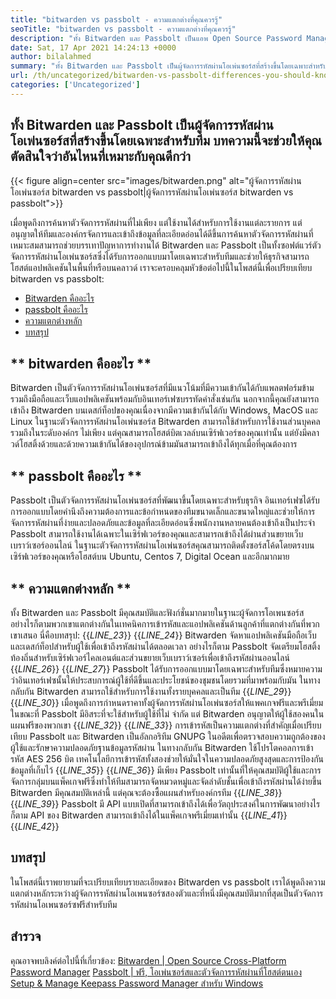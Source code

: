 ```yaml
---
title: "bitwarden vs passbolt - ความแตกต่างที่คุณควรรู้" 
seoTitle: "bitwarden vs passbolt - ความแตกต่างที่คุณควรรู้" 
description: "ทั้ง Bitwarden และ Passbolt เป็นแอพ Open Source Password Manager ที่สร้างขึ้นสำหรับทีม บทความนี้จะช่วยให้คุณตัดสินใจว่าอันไหนที่เหมาะกับคุณดีกว่า" 
date: Sat, 17 Apr 2021 14:24:13 +0000
author: bilalahmed
summary: "ทั้ง Bitwarden และ Passbolt เป็นผู้จัดการรหัสผ่านโอเพ่นซอร์สที่สร้างขึ้นโดยเฉพาะสำหรับทีม บทความนี้จะช่วยให้คุณตัดสินใจว่าอันไหนที่เหมาะกับคุณดีกว่า" 
url: /th/uncategorized/bitwarden-vs-passbolt-differences-you-should-know/
categories: ['Uncategorized']
---
```


## ทั้ง Bitwarden และ Passbolt เป็นผู้จัดการรหัสผ่านโอเพ่นซอร์สที่สร้างขึ้นโดยเฉพาะสำหรับทีม บทความนี้จะช่วยให้คุณตัดสินใจว่าอันไหนที่เหมาะกับคุณดีกว่า

{{< figure align=center src="images/bitwarden.png" alt="ผู้จัดการรหัสผ่านโอเพ่นซอร์ส bitwarden vs passbolt|ผู้จัดการรหัสผ่านโอเพ่นซอร์ส bitwarden vs passbolt">}}

เมื่อพูดถึงการค้นหาตัวจัดการรหัสผ่านที่ไม่เพียง แต่ใช้งานได้สำหรับการใช้งานแต่ละรายการ แต่อนุญาตให้ทีมและองค์กรจัดการและเข้าถึงข้อมูลที่ละเอียดอ่อนได้ดีขึ้นการค้นหาตัวจัดการรหัสผ่านที่เหมาะสมสามารถช่วยบรรเทาปัญหาการทำงานได้ Bitwarden และ Passbolt เป็นทั้งซอฟต์แวร์ตัวจัดการรหัสผ่านโอเพ่นซอร์สซึ่งได้รับการออกแบบมาโดยเฉพาะสำหรับทีมและช่วยให้ธุรกิจสามารถโฮสต์แอปพลิเคชันในพื้นที่หรือบนคลาวด์ เราจะครอบคลุมหัวข้อต่อไปนี้ในโพสต์นี้เพื่อเปรียบเทียบ bitwarden vs passbolt:
  * [Bitwarden คืออะไร][1]
  * [passbolt คืออะไร][2]
  * [ความแตกต่างหลัก][3]
  * [บทสรุป][4]

## ** bitwarden คืออะไร **
Bitwarden เป็นตัวจัดการรหัสผ่านโอเพ่นซอร์สที่มีแนวโน้มที่มีความเข้ากันได้กับแพลตฟอร์มข้ามรวมถึงมือถือและเว็บแอปพลิเคชันพร้อมกับอินเทอร์เฟซบรรทัดคำสั่งเช่นกัน นอกจากนี้คุณยังสามารถเข้าถึง Bitwarden บนเดสก์ท็อปของคุณเนื่องจากมีความเข้ากันได้กับ Windows, MacOS และ Linux ในฐานะตัวจัดการรหัสผ่านโอเพ่นซอร์ส Bitwarden สามารถใช้สำหรับการใช้งานส่วนบุคคลรวมถึงในระดับองค์กร ไม่เพียง แต่คุณสามารถโฮสต์บิตเวลล์บนเซิร์ฟเวอร์ของคุณเท่านั้น แต่ยังมีคลาวด์โฮสติ้งด้วยและด้วยความเข้ากันได้ของอุปกรณ์ข้ามมันสามารถเข้าถึงได้ทุกเมื่อที่คุณต้องการ

## ** passbolt คืออะไร **
Passbolt เป็นตัวจัดการรหัสผ่านโอเพ่นซอร์สที่พัฒนาขึ้นโดยเฉพาะสำหรับธุรกิจ อินเทอร์เฟซได้รับการออกแบบโดยคำนึงถึงความต้องการและข้อกำหนดของทีมขนาดเล็กและขนาดใหญ่และช่วยให้การจัดการรหัสผ่านที่ง่ายและปลอดภัยและข้อมูลที่ละเอียดอ่อนซึ่งพนักงานหลายคนต้องเข้าถึงเป็นประจำ Passbolt สามารถใช้งานได้เฉพาะในเซิร์ฟเวอร์ของคุณและสามารถเข้าถึงได้ผ่านส่วนขยายเว็บเบราว์เซอร์ออนไลน์ ในฐานะตัวจัดการรหัสผ่านโอเพ่นซอร์สคุณสามารถติดตั้งซอร์สโค้ดโดยตรงบนเซิร์ฟเวอร์ของคุณหรือโฮสต์บน Ubuntu, Centos 7, Digital Ocean และอีกมากมาย

## ** ความแตกต่างหลัก **
ทั้ง Bitwarden และ Passbolt มีคุณสมบัติและฟังก์ชั่นมากมายในฐานะผู้จัดการโอเพนซอร์สอย่างไรก็ตามพวกเขาแตกต่างกันในเทคนิคการเข้ารหัสและแอปพลิเคชันด้านลูกค้าที่แตกต่างกันที่พวกเขาเสนอ นี่คือบทสรุป:
{{_LINE_23_}}
{{_LINE_24_}}
    Bitwarden จัดหาแอปพลิเคชันมือถือเว็บและเดสก์ท็อปสำหรับผู้ใช้เพื่อเข้าถึงรหัสผ่านได้ตลอดเวลา อย่างไรก็ตาม Passbolt จัดเตรียมโฮสติ้งท้องถิ่นสำหรับเซิร์ฟเวอร์ไคลเอนต์และส่วนขยายเว็บเบราว์เซอร์เพื่อเข้าถึงรหัสผ่านออนไลน์
{{_LINE_26_}}
{{_LINE_27_}}
    Passbolt ได้รับการออกแบบมาโดยเฉพาะสำหรับทีมซึ่งหมายความว่าอินเทอร์เฟซนั้นให้ประสบการณ์ผู้ใช้ที่ดีขึ้นและประโยชน์ของชุมชนโดยรวมที่มาพร้อมกับมัน ในทางกลับกัน Bitwarden สามารถใช้สำหรับการใช้งานทั้งรายบุคคลและเป็นทีม
{{_LINE_29_}}
{{_LINE_30_}}
    เมื่อพูดถึงการกำหนดราคาทั้งผู้จัดการรหัสผ่านโอเพ่นซอร์สให้แพคเกจฟรีและพรีเมี่ยม ในขณะที่ Passbolt มีอิสระที่จะใช้สำหรับผู้ใช้ที่ไม่ จำกัด แต่ Bitwarden อนุญาตให้ผู้ใช้สองคนในแผนฟรีของพวกเขา
{{_LINE_32_}}
{{_LINE_33_}}
    การเข้ารหัสเป็นความแตกต่างที่สำคัญเมื่อเปรียบเทียบ Passbolt และ Bitwarden เป็นอัลกอริทึม GNUPG ในอดีตเพื่อตรวจสอบความถูกต้องของผู้ใช้และรักษาความปลอดภัยฐานข้อมูลรหัสผ่าน ในทางกลับกัน Bitwarden ใช้โปรโตคอลการเข้ารหัส AES 256 บิต เทคโนโลยีการเข้ารหัสทั้งสองช่วยให้มั่นใจในความปลอดภัยสูงสุดและการป้องกันข้อมูลที่เก็บไว้
{{_LINE_35_}}
{{_LINE_36_}}
    มีเพียง Passbolt เท่านั้นที่ให้คุณสมบัติผู้ใช้และการจัดการกลุ่มบนแพ็คเกจฟรีซึ่งทำให้ทีมสามารถจัดหมวดหมู่และจัดลำดับชั้นเพื่อเข้าถึงรหัสผ่านได้ง่ายขึ้น Bitwarden มีคุณสมบัติเหล่านี้ แต่คุณจะต้องซื้อแผนสำหรับองค์กรทีม
{{_LINE_38_}}
{{_LINE_39_}}
    Passbolt มี API แบบเปิดที่สามารถเข้าถึงได้เพื่อวัตถุประสงค์ในการพัฒนาอย่างไรก็ตาม API ของ Bitwarden สามารถเข้าถึงได้ในแพ็คเกจพรีเมี่ยมเท่านั้น
{{_LINE_41_}}
{{_LINE_42_}}

## **บทสรุป**
ในโพสต์นี้เราพยายามที่จะเปรียบเทียบรายละเอียดของ Bitwarden vs passbolt เราได้พูดถึงความแตกต่างหลักระหว่างผู้จัดการรหัสผ่านโอเพนซอร์ซสองตัวและที่หนึ่งมีคุณสมบัติมากที่สุดเป็นตัวจัดการรหัสผ่านโอเพนซอร์ซฟรีสำหรับทีม

## สำรวจ
คุณอาจพบลิงค์ต่อไปนี้ที่เกี่ยวข้อง:
[Bitwarden | Open Source Cross-Platform Password Manager][5]
[Passbolt | ฟรี, โอเพ่นซอร์สและตัวจัดการรหัสผ่านที่โฮสต์ตนเอง][6]
[Setup & Manage Keepass Password Manager สำหรับ Windows][7]

  
[1]: #bitwarden
[2]: #passbolt
[3]: #differences
[4]: #conclusion
[5]: https://products.containerize.com/password-management/bitwarden
[6]: https://products.containerize.com/password-management/passbolt
[7]: https://blog.containerize.com/password-management/setup-manage-keepass-password-manager-for-windows/
